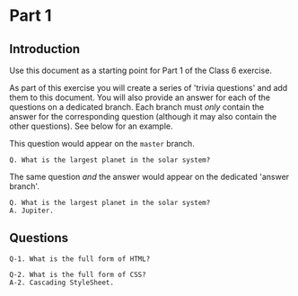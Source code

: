 # Part 1

## Introduction
Use this document as a starting point for Part 1 of the Class 6 exercise.

As part of this exercise you will create a series of 'trivia questions' and add them to this document. You will also provide an answer for each of the questions on a dedicated branch. Each branch must *only* contain the answer for the corresponding question (although it may also contain the other questions). See below for an example.

This question would appear on the `master` branch.
```
Q. What is the largest planet in the solar system?  
```

The same question *and* the answer would appear on the dedicated 'answer branch'.
```
Q. What is the largest planet in the solar system?  
A. Jupiter.
```

## Questions
```
Q-1. What is the full form of HTML?    
```
```
Q-2. What is the full form of CSS?  
A-2. Cascading StyleSheet.    
```